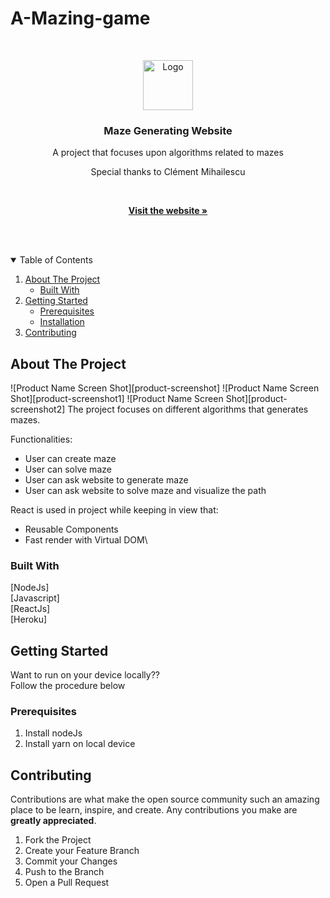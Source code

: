 # A-Mazing-game

<!-- PROJECT LOGO -->
<br />
<p align="center">
  <a href="https://a-mazingg.herokuapp.com/">
    <img src="https://www.mpug.com/wp-content/uploads/2020/03/new-project-logo.png" alt="Logo" width="80" height="80">
  </a>

  <h3 align="center">Maze Generating Website</h3>

  <p align="center">
    A project that focuses upon algorithms related to mazes   
 <p  align="center">
       Special thanks to Clément Mihailescu
  <p/>
    <br />
    <p  align="center">
    <a href="https://a-mazingg.herokuapp.com/"><strong>Visit the website »</strong></a>
 <p/>
    <br />
    <br />
  </p>
</p>



<!-- TABLE OF CONTENTS -->
<details open="open">
  <summary>Table of Contents</summary>
  <ol>
    <li>
      <a href="#about-the-project">About The Project</a>
      <ul>
        <li><a href="#built-with">Built With</a></li>
      </ul>
    </li>
    <li>
      <a href="#getting-started">Getting Started</a>
      <ul>
        <li><a href="#prerequisites">Prerequisites</a></li>
        <li><a href="#installation">Installation</a></li>
      </ul>
    </li>
    <li><a href="#contributing">Contributing</a></li>
  </ol>
</details>



<!-- ABOUT THE PROJECT -->
## About The Project


![Product Name Screen Shot][product-screenshot]
![Product Name Screen Shot][product-screenshot1]
![Product Name Screen Shot][product-screenshot2]
The project focuses on different algorithms that generates mazes.

Functionalities:
* User can create maze
* User can solve maze
* User can ask website to generate maze
* User can ask website to solve maze and visualize the path

React is used in project while keeping in view that:
* Reusable Components
* Fast render with Virtual DOM\
### Built With
 [NodeJs]    
 [Javascript]  
 [ReactJs]    
 [Heroku]  



<!-- GETTING STARTED -->
## Getting Started

Want to run on your device locally??    
Follow the procedure below

### Prerequisites

1. Install nodeJs
2. Install yarn on local device


<!-- CONTRIBUTING -->
## Contributing

Contributions are what make the open source community such an amazing place to be learn, inspire, and create. Any contributions you make are **greatly appreciated**.

1. Fork the Project
2. Create your Feature Branch
3. Commit your Changes
4. Push to the Branch
5. Open a Pull Request
